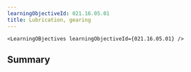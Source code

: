 ```yaml
---
learningObjectiveId: 021.16.05.01
title: Lubrication, gearing
---
```


```tsx eval
<LearningOBjectives learningObjectiveId={021.16.05.01} />
```

## Summary

